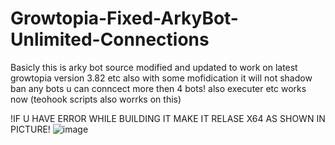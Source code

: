 # Growtopia-Fixed-ArkyBot-Unlimited-Connections
Basicly this is arky bot source modified and updated to work on latest growtopia version 3.82 etc also with some mofidication it will not shadow ban any bots u can conncect more then 4 bots! also executer etc works now (teohook scripts also worrks on this)

!IF U HAVE ERROR WHILE BUILDING IT MAKE IT RELASE X64 AS SHOWN IN PICTURE!
![image](https://user-images.githubusercontent.com/97606087/156226193-f4333bb4-8543-4286-8829-71ab491c3269.png)
